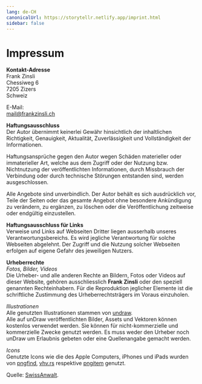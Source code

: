 ```yaml
---
lang: de-CH
canonicalUrl: https://storytellr.netlify.app/imprint.html
sidebar: false
---
```


# Impressum
**Kontakt-Adresse**  
Frank Zinsli  
Chessiweg 6  
7205 Zizers  
Schweiz  

E-Mail:  
mail@frankzinsli.ch


**Haftungsausschluss**  
Der Autor übernimmt keinerlei Gewähr hinsichtlich der inhaltlichen Richtigkeit, Genauigkeit, Aktualität, Zuverlässigkeit und Vollständigkeit der Informationen.

Haftungsansprüche gegen den Autor wegen Schäden materieller oder immaterieller Art, welche aus dem Zugriff oder der Nutzung bzw. Nichtnutzung der veröffentlichten Informationen, durch Missbrauch der Verbindung oder durch technische Störungen entstanden sind, werden ausgeschlossen.

Alle Angebote sind unverbindlich. Der Autor behält es sich ausdrücklich vor, Teile der Seiten oder das gesamte Angebot ohne besondere Ankündigung zu verändern, zu ergänzen, zu löschen oder die Veröffentlichung zeitweise oder endgültig einzustellen.

**Haftungsausschluss für Links**  
Verweise und Links auf Webseiten Dritter liegen ausserhalb unseres Verantwortungsbereichs. Es wird jegliche Verantwortung für solche Webseiten abgelehnt. Der Zugriff und die Nutzung solcher Webseiten erfolgen auf eigene Gefahr des jeweiligen Nutzers.

**Urheberrechte**  
*Fotos, Bilder, Videos*  
Die Urheber- und alle anderen Rechte an Bildern, Fotos oder Videos auf dieser Website, gehören ausschliesslich **Frank Zinsli** oder den speziell genannten Rechteinhabern. Für die Reproduktion jeglicher Elemente ist die schriftliche Zustimmung des Urheberrechtsträgers im Voraus einzuholen.

*Illustrationen*  
Alle genutzten Illustrationen stammen von [undraw](https://undraw.co/).  
Alle auf unDraw veröffentlichten Bilder, Assets und Vektoren können kostenlos verwendet werden. Sie können für nicht-kommerzielle und kommerzielle Zwecke genutzt werden. Es muss weder den Urheber noch unDraw um Erlaubnis gebeten oder eine Quellenangabe gemacht werden.

*Icons*  
Genutzte Icons wie die des Apple Computers, iPhones und iPads wurden von [pngfind](https://www.pngfind.com/mpng/imhhwJ_apple-mac-computer-screen-png-mac-png-transparent/), [vhv.rs](https://www.vhv.rs/viewpic/bJobbw_ipad-pro-transparent-background-hd-png-download/) respektive [pngitem](https://www.pngitem.com/middle/bxRhJw_ipad-pro-template-png-transparent-png/) genutzt. 

Quelle: [SwissAnwalt](https://www.swissanwalt.ch).
